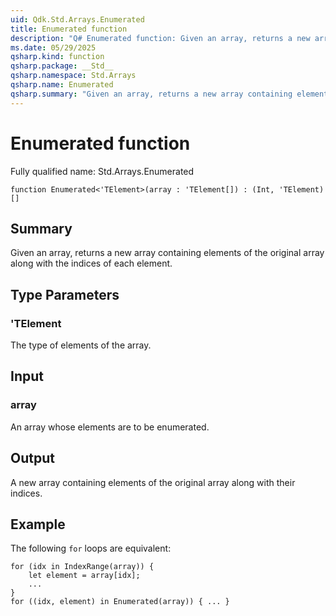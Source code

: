 ```yaml
---
uid: Qdk.Std.Arrays.Enumerated
title: Enumerated function
description: "Q# Enumerated function: Given an array, returns a new array containing elements of the original array along with the indices of each element."
ms.date: 05/29/2025
qsharp.kind: function
qsharp.package: __Std__
qsharp.namespace: Std.Arrays
qsharp.name: Enumerated
qsharp.summary: "Given an array, returns a new array containing elements of the original array along with the indices of each element."
---
```


# Enumerated function

Fully qualified name: Std.Arrays.Enumerated

```qsharp
function Enumerated<'TElement>(array : 'TElement[]) : (Int, 'TElement)[]
```

## Summary
Given an array, returns a new array containing elements of the original
array along with the indices of each element.

## Type Parameters
### 'TElement
The type of elements of the array.

## Input
### array
An array whose elements are to be enumerated.

## Output
A new array containing elements of the original array along with their
indices.

## Example
The following `for` loops are equivalent:
```qsharp
for (idx in IndexRange(array)) {
    let element = array[idx];
    ...
}
for ((idx, element) in Enumerated(array)) { ... }
```
